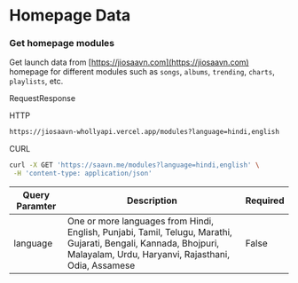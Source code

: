 # Homepage Data

### Get homepage modules

Get launch data from [https://jiosaavn.com](https://jiosaavn.com) homepage for different modules such as `songs`, `albums`, `trending`, `charts`, `playlists`, etc.

RequestResponse

HTTP

```bash
https://jiosaavn-whollyapi.vercel.app/modules?language=hindi,english
```

CURL

```bash
curl -X GET 'https://saavn.me/modules?language=hindi,english' \
 -H 'content-type: application/json'
```

| Query Paramter | Description                                                                                                                                                             | Required |
| -------------- | ----------------------------------------------------------------------------------------------------------------------------------------------------------------------- | -------- |
| language       | One or more languages from Hindi, English, Punjabi, Tamil, Telugu, Marathi, Gujarati, Bengali, Kannada, Bhojpuri, Malayalam, Urdu, Haryanvi, Rajasthani, Odia, Assamese | False    |
